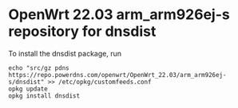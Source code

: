 OpenWrt 22.03 arm_arm926ej-s repository for dnsdist
========

To install the dnsdist package, run

```
echo "src/gz pdns https://repo.powerdns.com/openwrt/OpenWrt_22.03/arm_arm926ej-s/dnsdist" >> /etc/opkg/customfeeds.conf
opkg update
opkg install dnsdist
```
